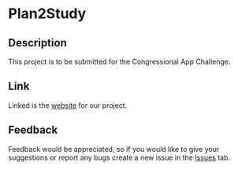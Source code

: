 <h1>Plan2Study</h1>

<h2>Description</h2>

This project is to be submitted for the Congressional App Challenge.

<h2>Link</h2>

Linked is the [website](https://plan.game2study.com) for our project.

<h2>Feedback</h2>

Feedback would be appreciated, so if you would like to give your suggestions or report any bugs create a new issue in the [Issues](../../issues) tab.
